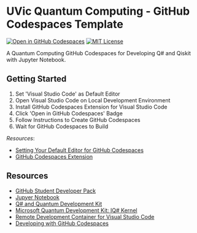 # UVic Quantum Computing - GitHub Codespaces Template

[![Open in GitHub Codespaces](https://github.com/codespaces/badge.svg)](https://github.com/codespaces/new?template_repository=FlyteWizard/verbose-octo-engine&machine=standardLinux32gb&devcontainer_path=.devcontainer%2Fdevcontainer.json&location=WestUs2re)
[![MIT License](https://img.shields.io/badge/License-MIT-blue?style=for-the-badge)](https://github.com/FlyteWizard/verbose-octo-engine/blob/main/LICENSE)

A Quantum Computing GitHub Codespaces for Developing Q# and Qiskit with Jupyter Notebook.

## Getting Started

1. Set 'Visual Studio Code' as Default Editor
1. Open Visual Studio Code on Local Development Environment
1. Install GitHub Codespaces Extension for Visual Studio Code
1. Click 'Open in GitHub Codespaces' Badge
1. Follow Instructions to Create GitHub Codespaces
1. Wait for GitHub Codespaces to Build

_Resources_:

- [Setting Your Default Editor for GitHub Codespaces](https://docs.github.com/en/codespaces/customizing-your-codespace/setting-your-default-editor-for-github-codespaces)
- [GitHub Codespaces Extension](https://marketplace.visualstudio.com/items?itemName=GitHub.codespaces)

## Resources

- [GitHub Student Developer Pack](https://education.github.com/pack/offers)
- [Jupyer Notebook](https://jupyter-notebook.readthedocs.io/en/stable/)
- [Q# and Quantum Development Kit](https://learn.microsoft.com/en-us/azure/quantum/overview-what-is-qsharp-and-qdk)
- [Microsoft Quantum Development Kit: IQ# Kernel](https://github.com/microsoft/iqsharp/#using-iq-as-a-container)
- [Remote Development Container for Visual Studio Code](https://github.com/microsoft/Quantum/tree/master/.devcontainer)
- [Developing with GitHub Codespaces](https://code.visualstudio.com/docs/remote/codespaces)
